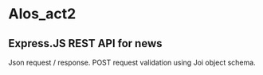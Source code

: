 # Alos_act2
Express.JS REST API for news 
------------------------------
Json request / response.
POST request validation using Joi object schema.
